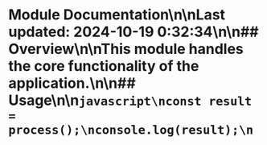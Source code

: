 # Module Documentation\n\nLast updated: 2024-10-19 0:32:34\n\n## Overview\n\nThis module handles the core functionality of the application.\n\n## Usage\n\n```javascript\nconst result = process();\nconsole.log(result);\n```
